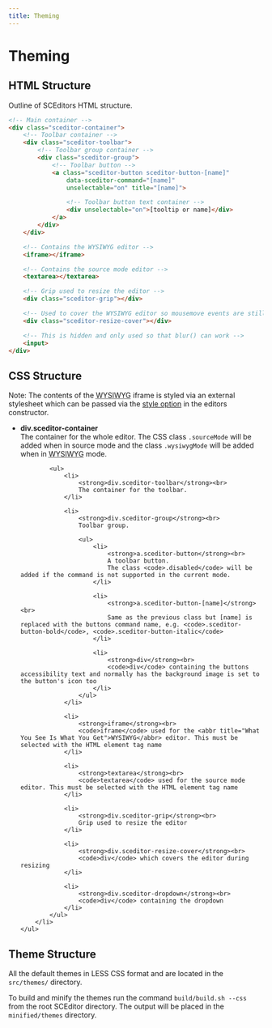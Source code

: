 ```yaml
---
title: Theming
---
```


# Theming


## HTML Structure <a id="html-structure"></a>

Outline of SCEditors HTML structure.

```html
<!-- Main container -->
<div class="sceditor-container">
    <!-- Toolbar container -->
    <div class="sceditor-toolbar">
        <!-- Toolbar group container -->
        <div class="sceditor-group">
            <!-- Toolbar button -->
            <a class="sceditor-button sceditor-button-[name]"
                data-sceditor-command="[name]"
                unselectable="on" title="[name]">

                <!-- Toolbar button text container -->
                <div unselectable="on">[tooltip or name]</div>
            </a>
        </div>
    </div>

    <!-- Contains the WYSIWYG editor -->
    <iframe></iframe>

    <!-- Contains the source mode editor -->
    <textarea></textarea>

    <!-- Grip used to resize the editor -->
    <div class="sceditor-grip"></div>

    <!-- Used to cover the WYSIWYG editor so mousemove events are still handled -->
    <div class="sceditor-resize-cover"></div>

    <!-- This is hidden and only used so that blur() can work -->
    <input>
</div>
```


## CSS Structure <a id="css-structure"></a>

<span class="Label Label--info">Note:</span> The contents of the <abbr title="What You See Is What You Get">WYSIWYG</abbr> iframe is styled via an external stylesheet which can be passed via the [style option](/documentation/options/#style) in the editors constructor.

<div class="well">
	<ul>
		<li>
			<strong>div.sceditor-container</strong><br>
			The container for the whole editor.
			The CSS class <code>.sourceMode</code> will be added when in source mode and the class <code>.wysiwygMode</code> will be added when in <abbr title="What You See Is What You Get">WYSIWYG</abbr> mode.

			<ul>
				<li>
					<strong>div.sceditor-toolbar</strong><br>
					The container for the toolbar.
				</li>

				<li>
					<strong>div.sceditor-group</strong><br>
					Toolbar group.

					<ul>
						<li>
							<strong>a.sceditor-button</strong><br>
							A toolbar button.
							The class <code>.disabled</code> will be added if the command is not supported in the current mode.
						</li>

						<li>
							<strong>a.sceditor-button-[name]</strong><br>
							Same as the previous class but [name] is replaced with the buttons command name, e.g. <code>.sceditor-button-bold</code>, <code>.sceditor-button-italic</code>
						</li>

						<li>
							<strong>div</strong><br>
							<code>div</code> containing the buttons accessibility text and normally has the background image is set to the button's icon too
						</li>
					</ul>
				</li>

				<li>
					<strong>iframe</strong><br>
					<code>iframe</code> used for the <abbr title="What You See Is What You Get">WYSIWYG</abbr> editor. This must be selected with the HTML element tag name
				</li>

				<li>
					<strong>textarea</strong><br>
					<code>textarea</code> used for the source mode editor. This must be selected with the HTML element tag name
				</li>

				<li>
					<strong>div.sceditor-grip</strong><br>
					Grip used to resize the editor
				</li>

				<li>
					<strong>div.sceditor-resize-cover</strong><br>
					<code>div</code> which covers the editor during resizing
				</li>

				<li>
					<strong>div.sceditor-dropdown</strong><br>
					<code>div</code> containing the dropdown
				</li>
			</ul>
		</li>
	</ul>
</div>


## Theme Structure <a id="theme-structure"></a>

All the default themes in LESS CSS format and are located in the `src/themes/` directory.

To build and minify the themes run the command `build/build.sh --css` from the root SCEditor directory. The output will be placed in the `minified/themes` directory.
